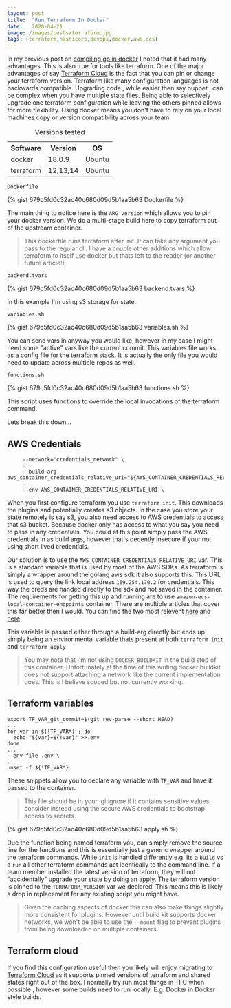 ```yaml
---
layout: post
title:  "Run Terraform In Docker"
date:   2020-04-21
image: /images/posts/terraform.jpg
tags: [terraform,hashicorp,devops,docker,aws,ecs]
---
```


In my previous post on [compiling go in docker](http://www.homeops.tech/2020/03/15/Compile-Go-In-Docker/) I noted that it had many advantages. This is also true for tools like terraform. One of the major advantages of say [Terraform Cloud](https://www.terraform.io/docs/cloud/index.html) is the fact that you can pin or change your terraform version. Terraform like many configuration languages is not backwards compatible. Upgrading code , while easier then say puppet , can be complex
when you have multiple state files. Being able to selectively upgrade one terraform configuration while leaving the others pinned allows for more flexibility. Using docker means you don't have to rely on your local machines copy or version compatibility across your team.

<!--more-->

<table>
    <caption>Versions tested</caption>
    <tbody>
        <tr>
            <th>Software</th>
            <th>Version</th>
            <th>OS</th>
        </tr>
        <tr>
            <td>docker</td>
            <td>18.0.9</td>
            <td>Ubuntu</td>
        </tr>
        <tr>
            <td>terraform</td>
            <td>12,13,14</td>
            <td>Ubuntu</td>
        </tr>
    </tbody>
</table>


  
`Dockerfile`
  

{% gist 679c5fd0c32ac40c680d09d5b1aa5b63 Dockerfile %}

The main thing to notice here is the `ARG version` which allows you to pin your docker version. We do a multi-stage build here to copy terraform out of the upstream container.

> This dockerfile runs terraform after init. It can take any argument you pass to the regular cli. I have a couple other additions which allow terraform to itself use docker but thats left to the reader (or another future article!). 

  
`backend.tvars`
  

{% gist 679c5fd0c32ac40c680d09d5b1aa5b63 backend.tvars %}

In this example I'm using s3 storage for state.

  
`variables.sh`
  

{% gist 679c5fd0c32ac40c680d09d5b1aa5b63 variables.sh %}

You can send vars in anyway you would like, however in my case I might need some "active" vars like the current commit. This variables file works as a config file for the terraform stack. It is actually the only file you would need to update across multiple repos as well.

  
`functions.sh`
  

{% gist 679c5fd0c32ac40c680d09d5b1aa5b63 functions.sh %}

This script uses functions to override the local invocations of the terraform command. 

Lets break this down...

## AWS Credentials

```shell
     --network="credentials_network" \
     ...
     --build-arg aws_container_credentials_relative_uri="${AWS_CONTAINER_CREDENTIALS_RELATIVE_URI:?}"
     ...
     --env AWS_CONTAINER_CREDENTIALS_RELATIVE_URI \
```

When you first configure terraform you use `terraform init`. This downloads the plugins and potentially creates s3 objects. In the case you store your state remotely is say s3, you also need access to AWS credentials to access that s3 bucket. Because docker only has access to what you say you need to pass in any credentials. You could at this point simply pass the AWS credentials in as build args, however that's decently insecure if your not using short lived credentials.

Our solution is to use the `AWS_CONTAINER_CREDENTIALS_RELATIVE_URI` var. This is a standard variable that is used by most of the AWS SDKs. As terraform is simply a wrapper around the golang aws sdk it also supports this. This URL is used to query the link local address `169.254.170.2` for credentials. This way the creds are handed directly to the sdk and not saved in the container. The requirements for getting this up and running are to use `amazon-ecs-local-container-endpoints`
container. There are multiple articles that cover this far better then I would. You can find the two most relevent [here](https://github.com/awslabs/amazon-ecs-local-container-endpoints/blob/mainline/docs/features.md#vend-credentials-to-containers) and [here](https://aws.amazon.com/blogs/compute/a-guide-to-locally-testing-containers-with-amazon-ecs-local-endpoints-and-docker-compose/)

This variable is passed either through a build-arg directly but ends up simply being an environmental variable thats present at both `terraform init` and `terraform apply`

> You may note that I'm not using `DOCKER_BUILDKIT` in the build step of this container. Unfortunately at the time of this writing docker buildkit does not support attaching a network like the current implementation does. This is I believe scoped but not currently working. 

## Terraform variables

```shell
export TF_VAR_git_commit=$(git rev-parse --short HEAD)
...
for var in ${!TF_VAR*} ; do
  echo "${var}=${!var}" >>.env
done
...
--env-file .env \
...
unset -f ${!TF_VAR*}

```

These snippets allow you to declare any variable with `TF_VAR` and have it passed to the container.

> This file should be in your .gitignore if it contains sensitive values, consider instead using the secure AWS credentials to bootstrap access to secrets.

{% gist 679c5fd0c32ac40c680d09d5b1aa5b63 apply.sh %}

Due the function being named terraform you, can simply remove the source line for the functions and this is essentially just a generic wrapper around the terraform commands. While `init` is handled differently e.g. its a `build` vs a `run` all other terraform commands act identically to the command line. If a team member installed the latest version of terraform, they will not "accidentally" upgrade your state by doing an apply. The terraform version is pinned to the `TERRAFORM_VERSION` var we declared. This means this is likely a drop in replacement for any existing script you might have.

> Given the caching aspects of docker this can also make things slightly more consistent for plugins. However until build kit supports docker networks, we won't be able to use the `--mount` flag to prevent plugins from being downloaded on multiple containers.

## Terraform cloud

If you find this configuration useful then you likely will enjoy migrating to [Terraform Cloud](https://app.terraform.io/) as it supports pinned versions of terraform and shared states right out of the box. I normally try run most things in TFC when possible , however some builds need to run locally. E.g. Docker in Docker style builds.
